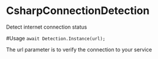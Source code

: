 # CsharpConnectionDetection

<p>Detect internet connection status</p>

#Usage
<code>await Detection.Instance(url);</code>

<p>The url parameter is to verify the connection to your service</p>
